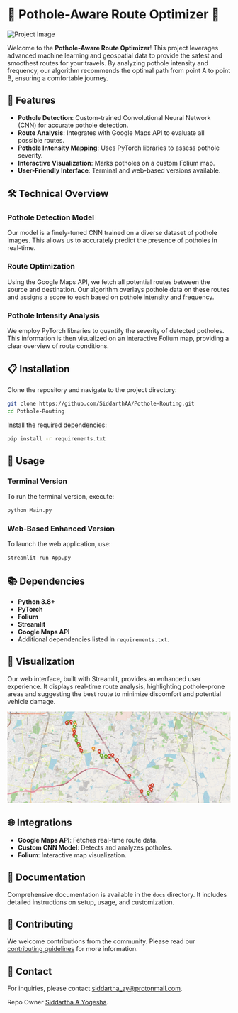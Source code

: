 # 🚗 Pothole-Aware Route Optimizer 🚧

![Project Image](https://d112y698adiu2z.cloudfront.net/photos/production/software_photos/000/460/183/datas/original.png)

Welcome to the **Pothole-Aware Route Optimizer**! This project leverages advanced machine learning and geospatial data to provide the safest and smoothest routes for your travels. By analyzing pothole intensity and frequency, our algorithm recommends the optimal path from point A to point B, ensuring a comfortable journey.

## 🌟 Features

- **Pothole Detection**: Custom-trained Convolutional Neural Network (CNN) for accurate pothole detection.
- **Route Analysis**: Integrates with Google Maps API to evaluate all possible routes.
- **Pothole Intensity Mapping**: Uses PyTorch libraries to assess pothole severity.
- **Interactive Visualization**: Marks potholes on a custom Folium map.
- **User-Friendly Interface**: Terminal and web-based versions available.

## 🛠️ Technical Overview

### Pothole Detection Model
Our model is a finely-tuned CNN trained on a diverse dataset of pothole images. This allows us to accurately predict the presence of potholes in real-time.

### Route Optimization
Using the Google Maps API, we fetch all potential routes between the source and destination. Our algorithm overlays pothole data on these routes and assigns a score to each based on pothole intensity and frequency.

### Pothole Intensity Analysis
We employ PyTorch libraries to quantify the severity of detected potholes. This information is then visualized on an interactive Folium map, providing a clear overview of route conditions.

## 📋 Installation

Clone the repository and navigate to the project directory:

```sh
git clone https://github.com/SiddarthAA/Pothole-Routing.git
cd Pothole-Routing
```

Install the required dependencies:

```sh
pip install -r requirements.txt
```

## 🚀 Usage

### Terminal Version

To run the terminal version, execute:

```sh
python Main.py
```

### Web-Based Enhanced Version

To launch the web application, use:

```sh
streamlit run App.py
```

## 📚 Dependencies

- **Python 3.8+**
- **PyTorch**
- **Folium**
- **Streamlit**
- **Google Maps API**
- Additional dependencies listed in `requirements.txt`.

## 🎨 Visualization

Our web interface, built with Streamlit, provides an enhanced user experience. It displays real-time route analysis, highlighting pothole-prone areas and suggesting the best route to minimize discomfort and potential vehicle damage.

![Pothole Map](Sample.PNG)

## 🌐 Integrations

- **Google Maps API**: Fetches real-time route data.
- **Custom CNN Model**: Detects and analyzes potholes.
- **Folium**: Interactive map visualization.

## 📖 Documentation

Comprehensive documentation is available in the `docs` directory. It includes detailed instructions on setup, usage, and customization.

## 🙌 Contributing

We welcome contributions from the community. Please read our [contributing guidelines](CONTRIBUTING.md) for more information.

## 📧 Contact

For inquiries, please contact [siddartha_ay@protonmail.com](mailto:siddartha_ay@protonmail.com).


Repo Owner [Siddartha A Yogesha](https://github.com/SiddarthAA).